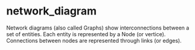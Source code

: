 # network_diagram
Network diagrams (also called Graphs) show interconnections between a set of entities. Each entity is represented by a Node (or vertice). Connections between nodes are represented through links (or edges).


